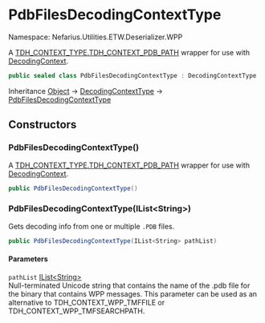 # PdbFilesDecodingContextType

Namespace: Nefarius.Utilities.ETW.Deserializer.WPP

A [TDH_CONTEXT_TYPE.TDH_CONTEXT_PDB_PATH](./windows.win32.system.diagnostics.etw.tdh_context_type.md#tdh_context_pdb_path) wrapper for use with [DecodingContext](./nefarius.utilities.etw.deserializer.wpp.decodingcontext.md).

```csharp
public sealed class PdbFilesDecodingContextType : DecodingContextType
```

Inheritance [Object](https://docs.microsoft.com/en-us/dotnet/api/system.object) → [DecodingContextType](./nefarius.utilities.etw.deserializer.wpp.decodingcontexttype.md) → [PdbFilesDecodingContextType](./nefarius.utilities.etw.deserializer.wpp.pdbfilesdecodingcontexttype.md)

## Constructors

### <a id="constructors-.ctor"/>**PdbFilesDecodingContextType()**

A [TDH_CONTEXT_TYPE.TDH_CONTEXT_PDB_PATH](./windows.win32.system.diagnostics.etw.tdh_context_type.md#tdh_context_pdb_path) wrapper for use with [DecodingContext](./nefarius.utilities.etw.deserializer.wpp.decodingcontext.md).

```csharp
public PdbFilesDecodingContextType()
```

### <a id="constructors-.ctor"/>**PdbFilesDecodingContextType(IList&lt;String&gt;)**

Gets decoding info from one or multiple `.PDB` files.

```csharp
public PdbFilesDecodingContextType(IList<String> pathList)
```

#### Parameters

`pathList` [IList&lt;String&gt;](https://docs.microsoft.com/en-us/dotnet/api/system.collections.generic.ilist-1)<br>
Null-terminated Unicode string that contains the name of the .pdb file for the binary that
 contains WPP messages. This parameter can be used as an alternative to TDH_CONTEXT_WPP_TMFFILE or
 TDH_CONTEXT_WPP_TMFSEARCHPATH.
